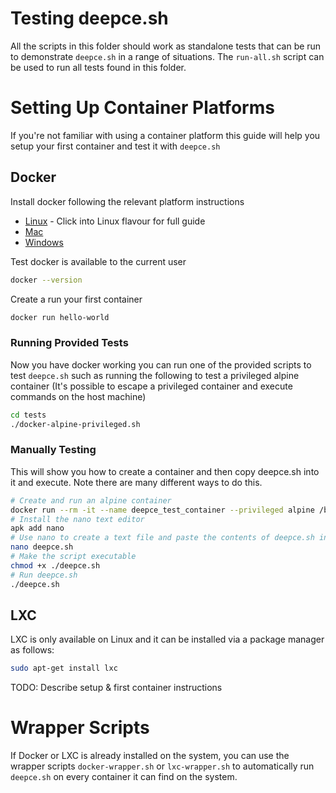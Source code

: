 # Testing deepce.sh
All the scripts in this folder should work as standalone tests that can be run to demonstrate `deepce.sh` in a range of situations. The `run-all.sh` script can be used to run all tests found in this folder. 

# Setting Up Container Platforms
If you're not familiar with using a container platform this guide will help you setup your first container and test it with `deepce.sh`

## Docker 

Install docker following the relevant platform instructions
- [Linux](https://docs.docker.com/engine/install/) - Click into Linux flavour for full guide
- [Mac](https://docs.docker.com/docker-for-mac/install/) 
- [Windows](https://docs.docker.com/docker-for-windows/install/) 

Test docker is available to the current user
```bash
docker --version
```

Create a run your first container
```bash
docker run hello-world
```

### Running Provided Tests
Now you have docker working you can run one of the provided scripts to test `deepce.sh` such as running the following to test a privileged alpine container (It's possible to escape a privileged container and execute commands on the host machine) 

```bash
cd tests
./docker-alpine-privileged.sh
```

### Manually Testing
This will show you how to create a container and then copy deepce.sh into it and execute. Note there are many different ways to do this. 

```bash
# Create and run an alpine container
docker run --rm -it --name deepce_test_container --privileged alpine /bin/bash
# Install the nano text editor
apk add nano
# Use nano to create a text file and paste the contents of deepce.sh into it 
nano deepce.sh
# Make the script executable
chmod +x ./deepce.sh
# Run deepce.sh
./deepce.sh
```


## LXC
LXC is only available on Linux and it can be installed via a package manager as follows: 

```bash
sudo apt-get install lxc
```

TODO: Describe setup & first container instructions


# Wrapper Scripts

If Docker or LXC is already installed on the system, you can use the wrapper scripts `docker-wrapper.sh` or `lxc-wrapper.sh` to automatically run `deepce.sh` on every container it can find on the system.